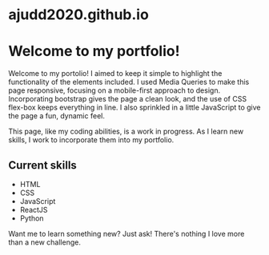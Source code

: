 # ajudd2020.github.io

# Welcome to my portfolio! 

Welcome to my portolio! I aimed to keep it simple to highlight the functionality of the elements included. I used Media Queries to make this page responsive, focusing on a mobile-first approach to design. Incorporating bootstrap gives the page a clean look, and the use of CSS flex-box keeps everything in line. I also sprinkled in a little JavaScript to give the page a fun, dynamic feel.


This page, like my coding abilities, is a work in progress. As I learn new skills, I work to incorporate them into my portfolio. 

## Current skills

* HTML
* CSS
* JavaScript
* ReactJS
* Python

Want me to learn something new? Just ask! There's nothing I love more than a new challenge. 